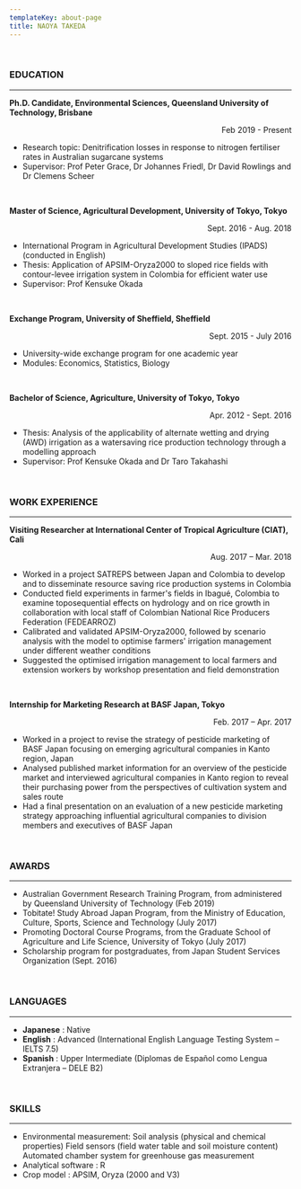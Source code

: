 ```yaml
---
templateKey: about-page
title: NAOYA TAKEDA
---
```

<br>

### EDUCATION
---
**Ph.D. Candidate, Environmental Sciences, Queensland University of Technology, Brisbane**
<div style="text-align: right;">Feb 2019 - Present</div>

- Research topic: Denitrification losses in response to nitrogen fertiliser rates in Australian sugarcane systems
- Supervisor: Prof Peter Grace, Dr Johannes Friedl, Dr David Rowlings and Dr Clemens Scheer  

<br>

**Master of Science, Agricultural Development, University of Tokyo, Tokyo**
<div style="text-align: right;">Sept. 2016 - Aug. 2018 </div>  

- International Program in Agricultural Development Studies (IPADS) (conducted in English)
- Thesis: Application of APSIM-Oryza2000 to sloped rice fields with contour-levee irrigation system in Colombia for efficient water use
- Supervisor: Prof Kensuke Okada

<br>

**Exchange Program, University of Sheffield, Sheffield**
<div style="text-align: right;">Sept. 2015 - July 2016</div>

- University-wide exchange program for one academic year
- Modules: Economics, Statistics, Biology

<br>

**Bachelor of Science, Agriculture, University of Tokyo, Tokyo**
<div style="text-align: right;">Apr. 2012 - Sept. 2016</div> 

- Thesis: Analysis of the applicability of alternate wetting and drying (AWD) irrigation as a watersaving rice production technology through a modelling approach
- Supervisor: Prof Kensuke Okada and Dr Taro Takahashi
  
<br>


### WORK EXPERIENCE
---
**Visiting Researcher at International Center of Tropical Agriculture (CIAT), Cali**
<div style="text-align: right;">Aug. 2017 – Mar. 2018</div>

- Worked in a project SATREPS between Japan and Colombia to develop and to disseminate resource saving rice production systems in Colombia
- Conducted field experiments in farmer's fields in Ibagué, Colombia to examine toposequential effects on hydrology and on rice growth in collaboration with local staff of Colombian National Rice Producers Federation (FEDEARROZ)
- Calibrated and validated APSIM-Oryza2000, followed by scenario analysis with the model to optimise farmers' irrigation management under different weather conditions
- Suggested the optimised irrigation management to local farmers and extension workers by workshop presentation and field demonstration

<br>

**Internship for Marketing Research at BASF Japan, Tokyo**                   
<div style="text-align: right;">Feb. 2017 – Apr. 2017</div>

- Worked in a project to revise the strategy of pesticide marketing of BASF Japan focusing on emerging agricultural companies in Kanto region, Japan
- Analysed published market information for an overview of the pesticide market and interviewed agricultural companies in Kanto region to reveal their purchasing power from the perspectives of cultivation system and sales route
- Had a final presentation on an evaluation of a new pesticide marketing strategy approaching influential agricultural companies to division members and executives of BASF Japan

<br>


### AWARDS
---
- Australian Government Research Training Program, from administered by Queensland University of Technology (Feb 2019)
- Tobitate! Study Abroad Japan Program, from the Ministry of Education, Culture, Sports, Science and Technology (July 2017)
- Promoting Doctoral Course Programs, from the Graduate School of Agriculture and Life Science, University of Tokyo (July 2017)
- Scholarship program for postgraduates, from Japan Student Services Organization
(Sept. 2016)
  
<br>


### LANGUAGES
---
- **Japanese** : Native
- **English** : Advanced (International English Language Testing System – IELTS 7.5)
- **Spanish** : Upper Intermediate (Diplomas de Español como Lengua Extranjera – DELE B2)
  
<br>


### SKILLS
---
- Environmental measurement: Soil analysis (physical and chemical properties) Field sensors (field water table and soil moisture content) Automated chamber system for greenhouse gas measurement
- Analytical software : R
- Crop model : APSIM, Oryza (2000 and V3)
